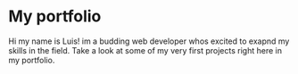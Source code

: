 # My portfolio

Hi my name is Luis! im a budding web developer whos excited to exapnd my skills in the field. Take a look at some of my very first projects right here in my portfolio.
